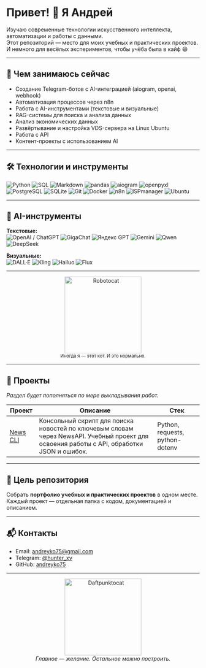 

# Привет! 👋 Я Андрей

Изучаю современные технологии искусственного интеллекта, автоматизации и работы с данными.  
Этот репозиторий — место для моих учебных и практических проектов.  
И немного для весёлых экспериментов, чтобы учёба была в кайф 😄

---

## 🚀 Чем занимаюсь сейчас

- Создание Telegram-ботов с AI-интеграцией (aiogram, openai, webhook)
- Автоматизация процессов через n8n
- Работа с AI-инструментами (текстовые и визуальные)
- RAG-системы для поиска и анализа данных
- Анализ экономических данных
- Развёртывание и настройка VDS-сервера на Linux Ubuntu
- Работа с API
- Контент-проекты с использованием AI

---

## 🛠 Технологии и инструменты

![Python](https://img.shields.io/badge/Python-3776AB?logo=python&logoColor=white)
![SQL](https://img.shields.io/badge/SQL-4169E1)
![Markdown](https://img.shields.io/badge/Markdown-000000?logo=markdown&logoColor=white)
![pandas](https://img.shields.io/badge/pandas-150458?logo=pandas&logoColor=white)
![aiogram](https://img.shields.io/badge/aiogram-2C2C2C)
![openpyxl](https://img.shields.io/badge/openpyxl-2C2C2C)
![PostgreSQL](https://img.shields.io/badge/PostgreSQL-4169E1?logo=postgresql&logoColor=white)
![SQLite](https://img.shields.io/badge/SQLite-003B57?logo=sqlite&logoColor=white)
![Git](https://img.shields.io/badge/Git-F05032?logo=git&logoColor=white)
![Docker](https://img.shields.io/badge/Docker-2496ED?logo=docker&logoColor=white)
![n8n](https://img.shields.io/badge/n8n-EA4B62?logo=n8n&logoColor=white)
![ISPmanager](https://img.shields.io/badge/ISPmanager-1f1f1f)
![Ubuntu](https://img.shields.io/badge/Ubuntu-E95420?logo=ubuntu&logoColor=white)

---

## 🤖 AI-инструменты

**Текстовые:**  
![OpenAI / ChatGPT](https://img.shields.io/badge/OpenAI%20%2F%20ChatGPT-412991?logo=openai&logoColor=white)
![GigaChat](https://img.shields.io/badge/GigaChat-2C2C2C)
![Яндекс GPT](https://img.shields.io/badge/Яндекс_GPT-FF0000?logo=yandex&logoColor=white)
![Gemini](https://img.shields.io/badge/Gemini-4285F4?logo=google&logoColor=white)
![Qwen](https://img.shields.io/badge/Qwen-2C2C2C)
![DeepSeek](https://img.shields.io/badge/DeepSeek-2C2C2C)

**Визуальные:**  
![DALL·E](https://img.shields.io/badge/DALL·E-412991?logo=openai&logoColor=white)
![Kling](https://img.shields.io/badge/Kling-2C2C2C)
![Hailuo](https://img.shields.io/badge/Hailuo-2C2C2C)
![Flux](https://img.shields.io/badge/Flux-2C2C2C)

---

<div align="center">
  <img src="https://octodex.github.com/images/Robotocat.png" alt="Robotocat" width="200"><br>
  <sub>Иногда я — этот кот. И это нормально.</sub>
</div>

---

## 📂 Проекты

_Раздел будет пополняться по мере выкладывания работ._

| Проект | Описание | Стек |
|--------|----------|------|
| [News CLI](https://github.com/andreyko75/api_news_learn) | Консольный скрипт для поиска новостей по ключевым словам через NewsAPI. Учебный проект для освоения работы с API, обработки JSON и ошибок. | Python, requests, python-dotenv |
---

## 🎯 Цель репозитория
Собрать **портфолио учебных и практических проектов** в одном месте.  
Каждый проект — отдельная папка с кодом, документацией и описанием.

---


## 📬 Контакты
- Email: andreyko75@gmail.com
- Telegram: [@hunter_xv](https://t.me/hunter_xv)
- GitHub: [andreyko75](https://github.com/andreyko75)

---

<div align="center">
  <img src="https://octodex.github.com/images/daftpunktocat-thomas.gif" alt="Daftpunktocat" width="200"><br>
  <em>Главное — желание. Остальное можно построить.</em>
</div>
